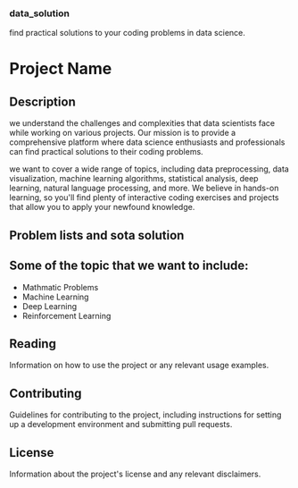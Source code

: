 ### data_solution
find practical solutions to your coding problems in data science.


# Project Name

## Description
we understand the challenges and complexities that data scientists face while working on various projects. Our mission is to provide a comprehensive platform where data science enthusiasts and professionals can find practical solutions to their coding problems.

we want to cover a wide range of topics, including data preprocessing, data visualization, machine learning algorithms, statistical analysis, deep learning, natural language processing, and more. We believe in hands-on learning, so you'll find plenty of interactive coding exercises and projects that allow you to apply your newfound knowledge.

## Problem lists and sota solution



## Some of the topic that we want to include:

- Mathmatic Problems
- Machine Learning 
- Deep Learning
- Reinforcement Learning


## Reading

Information on how to use the project or any relevant usage examples.

## Contributing

Guidelines for contributing to the project, including instructions for setting up a development environment and submitting pull requests.

## License

Information about the project's license and any relevant disclaimers.
